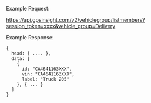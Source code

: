 Example Request:

https://api.gpsinsight.com/v2/vehiclegroup/listmembers?session_token=xxxx&vehicle_group=Delivery

Example Response:

    {
      head: { .... },
      data: [
        {
          id: "CA4641163XXX",
          vin: "CA4641163XXX",
          label: "Truck 205"
        }, { ... }
      ]
    }
